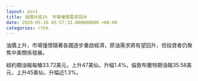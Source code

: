 ```yaml
---
layout: post
title: 油價升逾1%　市場憧憬需求回升
date: 2020-05-26 05:57:33.000000000 +08:00
categories: rthk
---
```


油價上升，市場憧憬隨著各國逐步重啟經濟，原油需求將有望回升，但投資者仍聚焦中美關係發展。

紐約期油報每桶33.72美元，上升47美仙，升幅1.4%。倫敦布蘭特期油報35.58美元，上升45美仙，升幅近1.3%。
